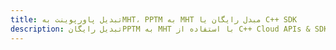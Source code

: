 ---title: تبدیل پاورپوینت بهMHT، PPTM به MHT مبدل رایگان یا C++ SDKdescription: تبدیل رایگانPPTM به MHT با استفاده از C++ Cloud APIs & SDK. همچنین اسناد Microsoft PowerPoint را در Cloud ایجاد، ویرایش و رندر کنید.---